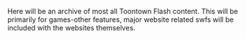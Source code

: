 Here will be an archive of most all Toontown Flash content. This will be primarily for games-other features, major website related swfs will be included with the websites themselves.
